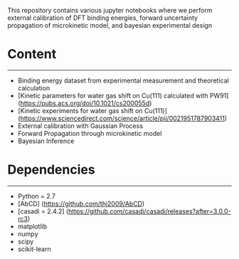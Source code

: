 
This repository contains various jupyter notebooks where we perform external calibration of DFT binding energies, forward uncertainty propagation of microkinetic model, and bayesian experimental design

# Content
---------
- Binding energy dataset from experimental measurement and theoretical calculation
- [Kinetic parameters for water gas shift on Cu(111) calculated with PW91] (https://pubs.acs.org/doi/10.1021/cs200055d)
- [Kinetic experiments for water gas shift on Cu(111)] (https://www.sciencedirect.com/science/article/pii/0021951787903411)
- External calibration with Gaussian Process
- Forward Propagation through microkinetic model
- Bayesian Inference


# Dependencies
--------------
- Python = 2.7
- [AbCD] (https://github.com/thj2009/AbCD)
- [casadi = 2.4.2] (https://github.com/casadi/casadi/releases?after=3.0.0-rc3)
- matplotlib
- numpy
- scipy
- scikit-learn
